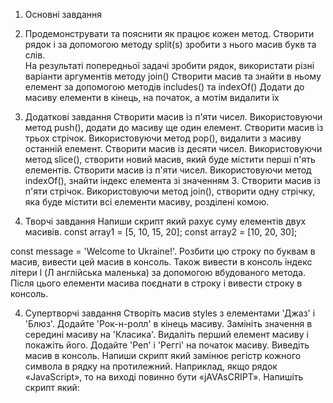 1. Основні завдання
1. Продемонструвати та пояснити як працює кожен метод.
Створити рядок і за допомогою методу split(s) зробити з нього масив букв та слів.  
На результаті попередньої задачі зробити рядок, використати різні варіанти аргументів методу join()
Створити масив та знайти в ньому елемент за допомогою методів includes() та indexOf()
Додати до масиву елементи в кінець, на початок, а мотім видалити їх

2. Додаткові завдання
Створити масив із п'яти чисел. Використовуючи метод push(), додати до масиву ще один елемент.
Створити масив із трьох стрічок. Використовуючи метод pop(), видалити з масиву останній елемент.
Створити масив із десяти чисел. Використовуючи метод slice(), створити новий масив, який буде містити перші п'ять елементів.
Створити масив із п'яти чисел. Використовуючи метод indexOf(), знайти індекс елемента зі значенням 3.
Створити масив із п'яти стрічок. Використовуючи метод join(), створити одну стрічку, яка буде містити всі елементи масиву, розділені комою.

3. Творчі завдання
Напиши скрипт який рахує суму елементів двух масивів.
const array1 = [5, 10, 15, 20];
const array2 = [10, 20, 30];

const message = 'Welcome to Ukraine!'. Розбити цю строку по буквам в масив, вивести цей масив в консоль. Також вивести в консоль індекс літери l (Л англійська маленька) за допомогою вбудованого метода. Після цього елементи масива поєднати в строку і вивести строку в консоль.


4. Супертворчі завдання
Створіть масив styles з елементами 'Джаз' i 'Блюз'. Додайте 'Рок-н-ролл' в кінець масиву. Замініть значення в середині масиву на 'Класика'. Видаліть перший елемент масиву і покажіть його. Додайте 'Реп' і 'Реггі' на початок масиву. Виведіть масив в консоль.
Напиши скрипт який замінює регістр кожного символа в рядку на протилежний. Наприклад, якщо рядок «JavaScript», то на виході повинно бути «jAVAsCRIPT».
Напишіть скрипт який:

